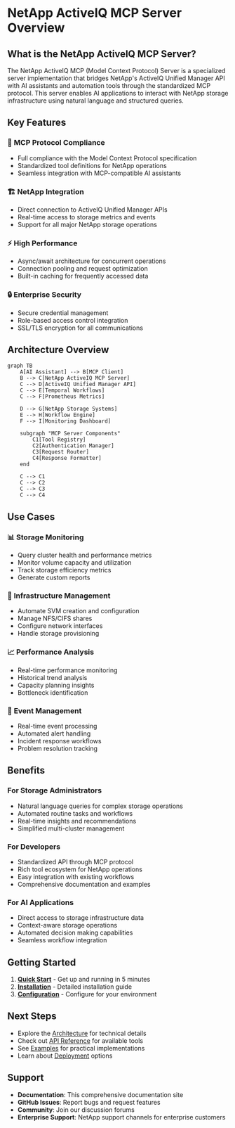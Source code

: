 # NetApp ActiveIQ MCP Server Overview

## What is the NetApp ActiveIQ MCP Server?

The NetApp ActiveIQ MCP (Model Context Protocol) Server is a specialized server implementation that bridges NetApp's ActiveIQ Unified Manager API with AI assistants and automation tools through the standardized MCP protocol. This server enables AI applications to interact with NetApp storage infrastructure using natural language and structured queries.

## Key Features

### 🔗 **MCP Protocol Compliance**
- Full compliance with the Model Context Protocol specification
- Standardized tool definitions for NetApp operations
- Seamless integration with MCP-compatible AI assistants

### 🏗️ **NetApp Integration**
- Direct connection to ActiveIQ Unified Manager APIs
- Real-time access to storage metrics and events
- Support for all major NetApp storage operations

### ⚡ **High Performance**
- Async/await architecture for concurrent operations
- Connection pooling and request optimization
- Built-in caching for frequently accessed data

### 🔒 **Enterprise Security**
- Secure credential management
- Role-based access control integration
- SSL/TLS encryption for all communications

## Architecture Overview

```mermaid
graph TB
    A[AI Assistant] --> B[MCP Client]
    B --> C[NetApp ActiveIQ MCP Server]
    C --> D[ActiveIQ Unified Manager API]
    C --> E[Temporal Workflows]
    C --> F[Prometheus Metrics]

    D --> G[NetApp Storage Systems]
    E --> H[Workflow Engine]
    F --> I[Monitoring Dashboard]

    subgraph "MCP Server Components"
        C1[Tool Registry]
        C2[Authentication Manager]
        C3[Request Router]
        C4[Response Formatter]
    end

    C --> C1
    C --> C2
    C --> C3
    C --> C4
```

## Use Cases

### 📊 **Storage Monitoring**
- Query cluster health and performance metrics
- Monitor volume capacity and utilization
- Track storage efficiency metrics
- Generate custom reports

### 🔧 **Infrastructure Management**
- Automate SVM creation and configuration
- Manage NFS/CIFS shares
- Configure network interfaces
- Handle storage provisioning

### 📈 **Performance Analysis**
- Real-time performance monitoring
- Historical trend analysis
- Capacity planning insights
- Bottleneck identification

### 🚨 **Event Management**
- Real-time event processing
- Automated alert handling
- Incident response workflows
- Problem resolution tracking

## Benefits

### For **Storage Administrators**
- Natural language queries for complex storage operations
- Automated routine tasks and workflows
- Real-time insights and recommendations
- Simplified multi-cluster management

### For **Developers**
- Standardized API through MCP protocol
- Rich tool ecosystem for NetApp operations
- Easy integration with existing workflows
- Comprehensive documentation and examples

### For **AI Applications**
- Direct access to storage infrastructure data
- Context-aware storage operations
- Automated decision making capabilities
- Seamless workflow integration

## Getting Started

1. **[Quick Start](quick-start.md)** - Get up and running in 5 minutes
2. **[Installation](installation.md)** - Detailed installation guide
3. **[Configuration](configuration.md)** - Configure for your environment

## Next Steps

- Explore the [Architecture](../architecture/system-design.md) for technical details
- Check out [API Reference](../api/mcp-tools.md) for available tools
- See [Examples](../examples/basic-usage.md) for practical implementations
- Learn about [Deployment](../deployment/docker.md) options

## Support

- **Documentation**: This comprehensive documentation site
- **GitHub Issues**: Report bugs and request features
- **Community**: Join our discussion forums
- **Enterprise Support**: NetApp support channels for enterprise customers
